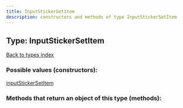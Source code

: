 ```yaml
---
title: InputStickerSetItem
description: constructors and methods of type InputStickerSetItem
---
```

## Type: InputStickerSetItem  
[Back to types index](index.md)



### Possible values (constructors):

[inputStickerSetItem](../constructors/inputStickerSetItem.md)  



### Methods that return an object of this type (methods):



